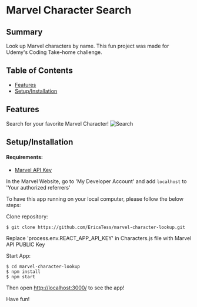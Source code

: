 # Marvel Character Search

## Summary
Look up Marvel characters by name. This fun project was made for Udemy's Coding Take-home challenge.


## Table of Contents

* [Features](#features)
* [Setup/Installation](#installation)

## <a name="features"></a>Features

Search for your favorite Marvel Character!
![Search](/public/captured.gif)

## <a name="installation"></a>Setup/Installation

#### Requirements:
- [Marvel API Key](https://developer.marvel.com/)

In the Marvel Website, go to 'My Developer Account' and add `localhost` to 'Your authorized referrers'

To have this app running on your local computer, please follow the below steps:

Clone repository:
```
$ git clone https://github.com/EricaTess/marvel-character-lookup.git
```

Replace 'process.env.REACT_APP_API_KEY' in Characters.js file with Marvel API PUBLIC Key

Start App:
```
$ cd marvel-character-lookup
$ npm install
$ npm start
```

Then open [http://localhost:3000/](http://localhost:3000/) to see the app!

Have fun!
